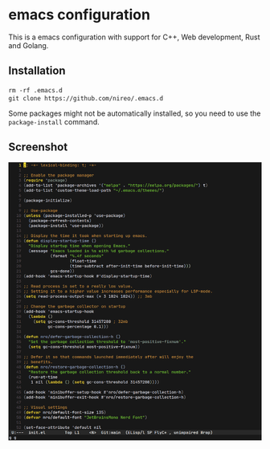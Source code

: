 # emacs configuration

This is a emacs configuration with support for C++, Web development, Rust and Golang.

## Installation

```
rm -rf .emacs.d
git clone https://github.com/nireo/.emacs.d
```

Some packages might not be automatically installed, so you need to use the `package-install` command.

## Screenshot

![editor screenshot](./editor-screenshot.png)
